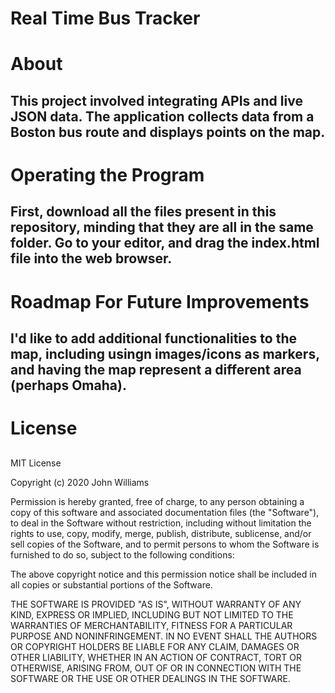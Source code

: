 
# Real Time Bus Tracker 

# About

## This project involved integrating APIs and live JSON data. The application collects data from a Boston bus route and displays points on the map. 

# Operating the Program
## First, download all the files present in this repository, minding that they are all in the same folder. Go to your editor, and drag the index.html file into the web browser. 

# Roadmap For Future Improvements
## I'd like to add additional functionalities to the map, including usingn images/icons as markers, and having the map represent a different area (perhaps Omaha). 

# License
## 
   
MIT License

Copyright (c) 2020 John Williams

Permission is hereby granted, free of charge, to any person obtaining a copy
of this software and associated documentation files (the "Software"), to deal
in the Software without restriction, including without limitation the rights
to use, copy, modify, merge, publish, distribute, sublicense, and/or sell
copies of the Software, and to permit persons to whom the Software is
furnished to do so, subject to the following conditions:

The above copyright notice and this permission notice shall be included in all
copies or substantial portions of the Software.

THE SOFTWARE IS PROVIDED "AS IS", WITHOUT WARRANTY OF ANY KIND, EXPRESS OR
IMPLIED, INCLUDING BUT NOT LIMITED TO THE WARRANTIES OF MERCHANTABILITY,
FITNESS FOR A PARTICULAR PURPOSE AND NONINFRINGEMENT. IN NO EVENT SHALL THE
AUTHORS OR COPYRIGHT HOLDERS BE LIABLE FOR ANY CLAIM, DAMAGES OR OTHER
LIABILITY, WHETHER IN AN ACTION OF CONTRACT, TORT OR OTHERWISE, ARISING FROM,
OUT OF OR IN CONNECTION WITH THE SOFTWARE OR THE USE OR OTHER DEALINGS IN THE
SOFTWARE.
